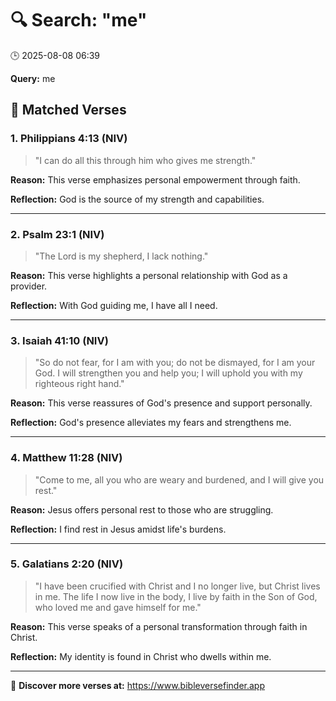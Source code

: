 # 🔍 Search: "me"
🕒 2025-08-08 06:39

**Query:** me

## 📖 Matched Verses

### 1. Philippians 4:13 (NIV)
> "I can do all this through him who gives me strength."

**Reason:** This verse emphasizes personal empowerment through faith.

**Reflection:** God is the source of my strength and capabilities.

---

### 2. Psalm 23:1 (NIV)
> "The Lord is my shepherd, I lack nothing."

**Reason:** This verse highlights a personal relationship with God as a provider.

**Reflection:** With God guiding me, I have all I need.

---

### 3. Isaiah 41:10 (NIV)
> "So do not fear, for I am with you; do not be dismayed, for I am your God. I will strengthen you and help you; I will uphold you with my righteous right hand."

**Reason:** This verse reassures of God's presence and support personally.

**Reflection:** God's presence alleviates my fears and strengthens me.

---

### 4. Matthew 11:28 (NIV)
> "Come to me, all you who are weary and burdened, and I will give you rest."

**Reason:** Jesus offers personal rest to those who are struggling.

**Reflection:** I find rest in Jesus amidst life's burdens.

---

### 5. Galatians 2:20 (NIV)
> "I have been crucified with Christ and I no longer live, but Christ lives in me. The life I now live in the body, I live by faith in the Son of God, who loved me and gave himself for me."

**Reason:** This verse speaks of a personal transformation through faith in Christ.

**Reflection:** My identity is found in Christ who dwells within me.

---

🔗 **Discover more verses at:** https://www.bibleversefinder.app
